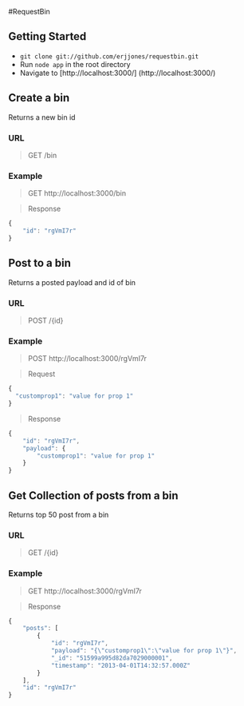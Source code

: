 #RequestBin

## Getting Started

* `git clone git://github.com/erjjones/requestbin.git`
* Run `node app` in the root directory 
* Navigate to [http://localhost:3000/] (http://localhost:3000/)

## Create a bin

Returns a new bin id

### URL
> GET /bin

### Example

> GET http://localhost:3000/bin

> Response
```js
{
    "id": "rgVmI7r"
}
```

## Post to a bin

Returns a posted payload and id of bin

### URL
> POST /{id}

### Example

> POST http://localhost:3000/rgVmI7r

> Request

```js
{
  "customprop1": "value for prop 1"  
}
```

> Response
```js
{
    "id": "rgVmI7r",
    "payload": {
        "customprop1": "value for prop 1"
    }
}
```

## Get Collection of posts from a bin

Returns top 50 post from a bin 

### URL
> GET /{id}

### Example

> GET http://localhost:3000/rgVmI7r

> Response
```js
{
    "posts": [
        {
            "id": "rgVmI7r",
            "payload": "{\"customprop1\":\"value for prop 1\"}",
            "_id": "51599a995d82da7029000001",
            "timestamp": "2013-04-01T14:32:57.000Z"
        }
    ],
    "id": "rgVmI7r"
}
```

